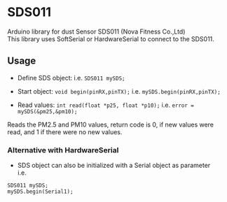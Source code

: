 # SDS011  
  
Arduino library for dust Sensor SDS011 (Nova Fitness Co.,Ltd)  
This library uses SoftSerial or HardwareSerial to connect to the SDS011.  
  
## Usage

* Define SDS object:
i.e. ```SDS011 mySDS;```
  
* Start object:
```void begin(pinRX,pinTX);```
i.e. ```mySDS.begin(pinRX,pinTX);```
  
* Read values:
```int read(float *p25, float *p10);```
i.e. ```error = mySDS(&pm25,&pm10);```
  
Reads the PM2.5 and PM10 values, return code is 0, if new values were read, and 1 if there were no new values.  

### Alternative with HardwareSerial
* SDS object can also be initialized with a Serial object as parameter  
i.e.
```
SDS011 mySDS;
mySDS.begin(Serial1);
```
